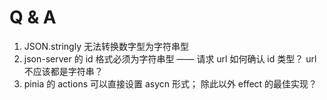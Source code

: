 # Q & A

1. JSON.stringly 无法转换数字型为字符串型
2. json-server 的 id 格式必须为字符串型 —— 请求 url 如何确认 id 类型？ url 不应该都是字符串？
3. pinia 的 actions 可以直接设置 asycn 形式； 除此以外 effect 的最佳实现？
